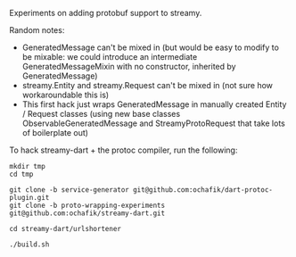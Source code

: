 Experiments on adding protobuf support to streamy.

Random notes:
* GeneratedMessage can't be mixed in (but would be easy to modify to be mixable: we could introduce an intermediate GeneratedMessageMixin with no constructor, inherited by GeneratedMessage)
* streamy.Entity and streamy.Request can't be mixed in (not sure how workaroundable this is)
* This first hack just wraps GeneratedMessage in manually created Entity / Request classes (using new base classes ObservableGeneratedMessage and StreamyProtoRequest that take lots of boilerplate out)

To hack streamy-dart + the protoc compiler, run the following:

  ```
  mkdir tmp
  cd tmp
  
  git clone -b service-generator git@github.com:ochafik/dart-protoc-plugin.git
  git clone -b proto-wrapping-experiments git@github.com:ochafik/streamy-dart.git
  
  cd streamy-dart/urlshortener
  
  ./build.sh
  ```
